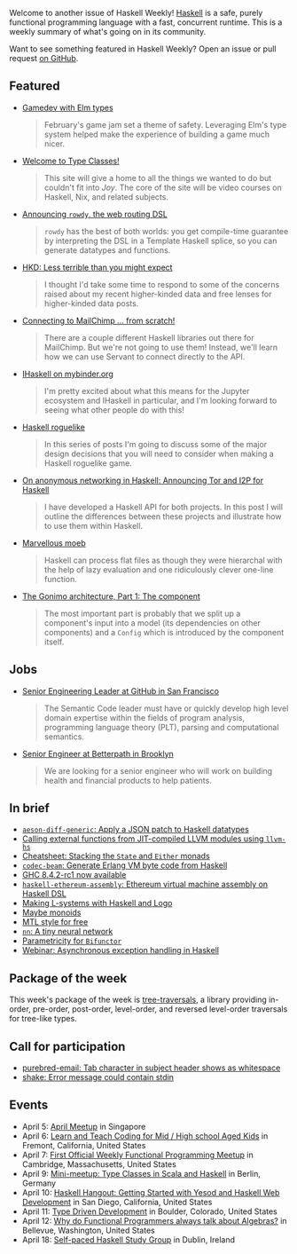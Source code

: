 <!-- 2018-04-05 -->

Welcome to another issue of Haskell Weekly!
[Haskell](https://www.haskell.org) is a safe, purely functional programming language with a fast, concurrent runtime.
This is a weekly summary of what's going on in its community.

Want to see something featured in Haskell Weekly?
Open an issue or pull request [on GitHub](https://github.com/haskellweekly/haskellweekly.github.io).

## Featured

-   [Gamedev with Elm types](https://robots.thoughtbot.com/gamedev-with-elm-types)

    > February's game jam set a theme of safety. Leveraging Elm's type system helped make the experience of building a game much nicer.

-   [Welcome to Type Classes!](https://typeclasses.com/news/2018-03-typeclasses-born)

    > This site will give a home to all the things we wanted to do but couldn't fit into _Joy_. The core of the site will be video courses on Haskell, Nix, and related subjects.

-   [Announcing `rowdy`, the web routing DSL](https://np.reddit.com/r/haskell/comments/88wcxv/ann_rowdy_the_web_routing_dsl/)

    > `rowdy` has the best of both worlds: you get compile-time guarantee by interpreting the DSL in a Template Haskell splice, so you can generate datatypes and functions.

-   [HKD: Less terrible than you might expect](http://reasonablypolymorphic.com/blog/hkd-not-terrible)

    > I thought I'd take some time to respond to some of the concerns raised about my recent higher-kinded data and free lenses for higher-kinded data posts.

-   [Connecting to MailChimp ... from scratch!](https://mmhaskell.com/blog/2018/4/2/connecting-to-mailchimpfrom-scratch)

    > There are a couple different Haskell libraries out there for MailChimp. But we're not going to use them! Instead, we'll learn how we can use Servant to connect directly to the API.

-   [IHaskell on mybinder.org](http://vaibhavsagar.com/blog/2018/03/31/ihaskell-mybinder/)

    > I'm pretty excited about what this means for the Jupyter ecosystem and IHaskell in particular, and I'm looking forward to seeing what other people do with this!

-   [Haskell roguelike](https://www.andrevdm.com/posts/2018-04-02-haskell-rogue-like.html)

    > In this series of posts I'm going to discuss some of the major design decisions that you will need to consider when making a Haskell roguelike game.

-   [On anonymous networking in Haskell: Announcing Tor and I2P for Haskell](https://leonmergen.com/on-anonymous-networking-in-haskell-announcing-tor-and-i2p-for-haskell-f1e30f52294f)

    > I have developed a Haskell API for both projects. In this post I will outline the differences between these projects and illustrate how to use them within Haskell.

-   [Marvellous moeb](https://colourcoding.net/2018/03/29/marvellous-moeb/)

    > Haskell can process flat files as though they were hierarchal with the help of lazy evaluation and one ridiculously clever one-line function.

-   [The Gonimo architecture, Part 1: The component](https://github.com/gonimo/gonimo/blob/3ba98fe57325073c64d43ec7945d32f0933d7a54/front/doc/Gonimo-Architecture.md)

    > The most important part is probably that we split up a component's input into a model (its dependencies on other components) and a `Config` which is introduced by the component itself.

## Jobs

-   [Senior Engineering Leader at GitHub in San Francisco](https://boards.greenhouse.io/github/jobs/1106071)

    > The Semantic Code leader must have or quickly develop high level domain expertise within the fields of program analysis, programming language theory (PLT), parsing and computational semantics.

-   [Senior Engineer at Betterpath in Brooklyn](https://www.betterpath.com/jobs)

    > We are looking for a senior engineer who will work on building health and financial products to help patients.

## In brief

-   [`aeson-diff-generic`: Apply a JSON patch to Haskell datatypes](https://github.com/kuribas/aeson-diff-generic/tree/d9ba6a3848c73d8dcb35776fd4881359b5b447cf)
-   [Calling external functions from JIT-compiled LLVM modules using `llvm-hs`](https://purelyfunctional.org/posts/2018-04-02-llvm-hs-jit-external-function.html)
-   [Cheatsheet: Stacking the `State` and `Either` monads](http://jeremymikkola.com/posts/2018_04_02_cheatsheet_state_and_error.html)
-   [`codec-beam`: Generate Erlang VM byte code from Haskell](https://github.com/hkgumbs/codec-beam/tree/fc17e13a2bd9aa17b4a418c191fcc5d8d0c95d92)
-   [GHC 8.4.2-rc1 now available](https://mail.haskell.org/pipermail/ghc-devs/2018-April/015564.html)
-   [`haskell-ethereum-assembly`: Ethereum virtual machine assembly on Haskell DSL](https://github.com/takenobu-hs/haskell-ethereum-assembly/tree/14eeeb6aeefc70a2e4c265ce4ea0568afb9aeeb8)
-   [Making L-systems with Haskell and Logo](https://whatthefunctional.wordpress.com/2018/03/29/making-l-systems-with-haskell-and-logo/)
-   [Maybe monoids](http://blog.ploeh.dk/2018/04/03/maybe-monoids/)
-   [MTL style for free](http://h2.jaguarpaw.co.uk/posts/mtl-style-for-free/)
-   [`nn`: A tiny neural network](https://github.com/saschagrunert/nn/tree/fe9688176c2e2d509b5b5901164ba2538dabf367)
-   [Parametricity for `Bifunctor`](https://byorgey.wordpress.com/2018/03/30/parametricity-for-bifunctor/)
-   [Webinar: Asynchronous exception handling in Haskell](https://www.fpcomplete.com/asynchronous-exception-handling-in-haskell)

## Package of the week

This week's package of the week is [tree-traversals](https://hackage.haskell.org/package/tree-traversals-0.1.0.0),
a library providing in-order, pre-order, post-order, level-order, and reversed level-order traversals for tree-like types.

## Call for participation

-   [purebred-email: Tab character in subject header shows as whitespace](https://github.com/purebred-mua/purebred-email/issues/13)
-   [shake: Error message could contain stdin](https://github.com/ndmitchell/shake/issues/577)

## Events

-   April 5: [April Meetup](https://www.meetup.com/HASKELL-SG/events/248176854/) in Singapore
-   April 6: [Learn and Teach Coding for Mid / High school Aged Kids](https://www.meetup.com/Coding-in-Education-Bay-Area/events/248717027/) in Fremont, California, United States
-   April 7: [First Official Weekly Functional Programming Meetup](https://www.meetup.com/Weekly-Functional-Programming-Meetup/events/249373356/) in Cambridge, Massachusetts, United States
-   April 9: [Mini-meetup: Type Classes in Scala and Haskell](https://www.meetup.com/Scala-Berlin-Brandenburg/events/248699720/) in Berlin, Germany
-   April 10: [Haskell Hangout: Getting Started with Yesod and Haskell Web Development](https://www.meetup.com/Haskell-Hangout/events/248547064/) in San Diego, California, United States
-   April 11: [Type Driven Development](https://www.meetup.com/Boulder-Haskell-Programmers/events/249090504/) in Boulder, Colorado, United States
-   April 12: [Why do Functional Programmers always talk about Algebras?](https://www.meetup.com/Eastside-Fun-c-tional-Programming-Group/events/248722662/) in Bellevue, Washington, United States
-   April 18: [Self-paced Haskell Study Group](https://www.meetup.com/haskell-dublin-meetup/events/249428074/) in Dublin, Ireland
